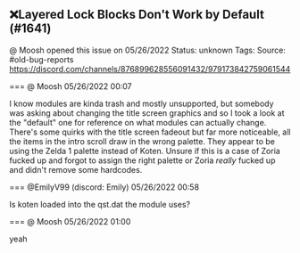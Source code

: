 ## ❌Layered Lock Blocks Don't Work by Default (#1641)
@ Moosh opened this issue on 05/26/2022
Status: unknown
Tags: 
Source: #old-bug-reports https://discord.com/channels/876899628556091432/979173842759061544


=== @ Moosh 05/26/2022 00:07

I know modules are kinda trash and mostly unsupported, but somebody was asking about changing the title screen graphics and so I took a look at the "default" one for reference on what modules can actually change. There's some quirks with the title screen fadeout but far more noticeable, all the items in the intro scroll draw in the wrong palette. They appear to be using the Zelda 1 palette instead of Koten. Unsure if this is a case of Zoria fucked up and forgot to assign the right palette or Zoria _really_ fucked up and didn't remove some hardcodes.

=== @EmilyV99 (discord: Emily) 05/26/2022 00:58

Is koten loaded into the qst.dat the module uses?

=== @ Moosh 05/26/2022 01:00

yeah
